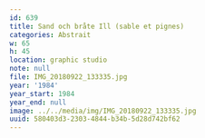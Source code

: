 ```yaml
---
id: 639
title: Sand och bråte Ill (sable et pignes)
categories: Abstrait
w: 65
h: 45
location: graphic studio
note: null
file: IMG_20180922_133335.jpg
year: '1984'
year_start: 1984
year_end: null
image: ../../media/img/IMG_20180922_133335.jpg
uuid: 580403d3-2303-4844-b34b-5d28d742bf62
---
```


